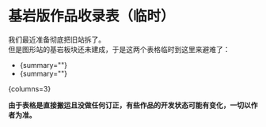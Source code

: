 # 基岩版作品收录表（临时）

我们最近准备彻底把旧站拆了。  
但是图形站的基岩板块还未建成，于是这两个表格临时到这里来避难了：

- [](beShaders.md){summary=""}
- [](beRPs.md){summary=""}

{columns=3}

**由于表格是直接搬运且没做任何订正，有些作品的开发状态可能有变化，一切以作者为准。**
